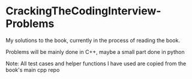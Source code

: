 # CrackingTheCodingInterview-Problems

My solutions to the book, currently in the process of reading the book. 

Problems will be mainly done in C++, maybe a small part done in python

Note: All test cases and helper functions I have used are copied from the book's main cpp repo
